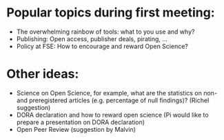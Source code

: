 # Popular topics during first meeting:

- The overwhelming rainbow of tools: what to you use and why?
- Publishing: Open access, publisher deals, pirating, ...
- Policy at FSE: How to encourage and reward Open Science?


# Other ideas:

- Science on Open Science, for example, what are the statistics on non- and 
preregistered articles (e.g. percentage of null findings)? (Richel suggestion)
- DORA declaration and how to reward open science (Pi would like to prepare a presentation on DORA declaration)
- Open Peer Review (suggestion by Malvin)
